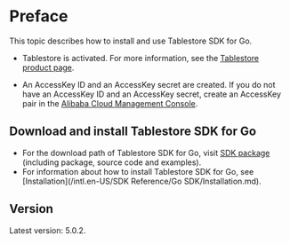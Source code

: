 # Preface

This topic describes how to install and use Tablestore SDK for Go.

-   Tablestore is activated. For more information, see the [Tablestore product page](https://www.alibabacloud.com/product/table-store).

-   An AccessKey ID and an AccessKey secret are created. If you do not have an AccessKey ID and an AccessKey secret, create an AccessKey pair in the [Alibaba Cloud Management Console](https://ak-console.aliyun.com/#/accesskey).


## Download and install Tablestore SDK for Go

-   For the download path of Tablestore SDK for Go, visit [SDK package](https://github.com/aliyun/aliyun-tablestore-go-sdk) \(including package, source code and examples\).
-   For information about how to install Tablestore SDK for Go, see [Installation](/intl.en-US/SDK Reference/Go SDK/Installation.md).

## Version

Latest version: 5.0.2.

